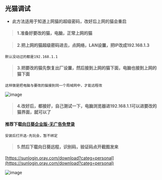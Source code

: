 ## 光猫调试


- 此方法适用于知道上网猫的超级密码，改好后上网的猫会重启

> #### 1.准备好要改的猫，电脑，正常上网的猫

> #### 2.把上网的猫超级密码进去，点网络，LAN设置，把IP改成192.168.1.3
    默认没动过的都是192.168.1.1

> #### 3.把要改的猫先恢复出厂设置，然后接到上网的猫下面，电脑也接到上网的猫下面
    这样做是把电脑与要改的猫接到同一个局域网中，才能远程改
    
![image](https://img.oo.me.eu.org/2091k/image/main/blog/20240928153848_z3mosebsc.png)
    
> #### 4.改好后，都接好，自己测试一下，电脑浏览器进192.168.1.1可以进要改的猫界面，就可以了

#### 推荐下载[向日葵企业版-无广告免登录](https://wwi.lanzoup.com/i2dkh1zng8rg)
    安装后打开选-先玩会，暂不绑定

> #### 5.然后下载向日葵远程，识别码，验证码点开截图发来
[https://sunlogin.oray.com/download?categ=personal](https://sunlogin.oray.com/download?categ=personal)


![image](https://img.oo.me.eu.org/2091k/image/main/blog/20240928153837_f7dbszy2c0.png)
